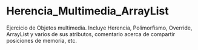 Herencia_Multimedia_ArrayList
=============================

Ejercicio de Objetos multimedia. Incluye Herencia, Polimorfismo, Override, ArrayList y varios de sus atributos, comentario acerca de compartir posiciones de memoria, etc.

